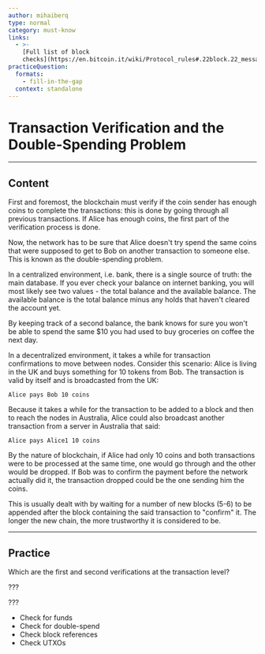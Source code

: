 ```yaml
---
author: mihaiberq
type: normal
category: must-know
links:
  - >-
    [Full list of block
    checks](https://en.bitcoin.it/wiki/Protocol_rules#.22block.22_messages){website}
practiceQuestion:
  formats:
    - fill-in-the-gap
  context: standalone
---
```


# Transaction Verification and the Double-Spending Problem


---

## Content

First and foremost, the blockchain must verify if the coin sender has enough coins to complete the transactions: this is done by going through all previous transactions. If Alice has enough coins, the first part of the verification process is done.

Now, the network has to be sure that Alice doesn't try spend the same coins that were supposed to get to Bob on another transaction to someone else. This is known as the double-spending problem.

In a centralized environment, i.e. bank, there is a single source of truth: the main database. If you ever check your balance on internet banking, you will most likely see two values - the total balance and the available balance. The available balance is the total balance minus any holds that haven't cleared the account yet.

By keeping track of a second balance, the bank knows for sure you won't be able to spend the same $10 you had used to buy groceries on coffee the next day.

In a decentralized environment, it takes a while for transaction confirmations to move between nodes. Consider this scenario: Alice is living in the UK and buys something for 10 tokens from Bob. The transaction is valid by itself and is broadcasted from the UK:

```plain-text
Alice pays Bob 10 coins
```

Because it takes a while for the transaction to be added to a block and then to reach the nodes in Australia, Alice could also broadcast another transaction from a server in Australia that said:

```plain-text
Alice pays Alice1 10 coins
```

By the nature of blockchain, if Alice had only 10 coins and both transactions were to be processed at the same time, one would go through and the other would be dropped. If Bob was to confirm the payment before the network actually did it, the transaction dropped could be the one sending him the coins.

This is usually dealt with by waiting for a number of new blocks (5-6) to be appended after the block containing the said transaction to "confirm" it. The longer the new chain, the more trustworthy it is considered to be.


---

## Practice

Which are the first and second verifications at the transaction level?

???

???

- Check for funds
- Check for double-spend
- Check block references
- Check UTXOs
